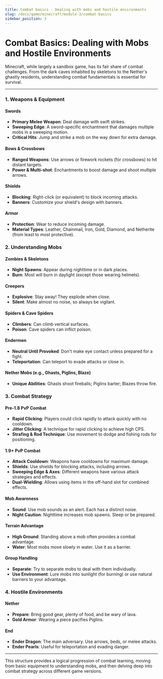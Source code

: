 ```yaml
---
title: Combat basics - Dealing with mobs and hostile environments
slug: /docs/game/minecraft/module-3/combat-basics
sidebar_position: 3
---
```


# Combat Basics: Dealing with Mobs and Hostile Environments

Minecraft, while largely a sandbox game, has its fair share of combat challenges. From the dark caves inhabited by skeletons to the Nether's ghastly residents, understanding combat fundamentals is essential for survival.

---

### 1. **Weapons & Equipment**

#### **Swords**

* **Primary Melee Weapon**: Deal damage with swift strikes.
* **Sweeping Edge**: A sword-specific enchantment that damages multiple mobs in a sweeping motion.
* **Critical Hits**: Jump and strike a mob on the way down for extra damage.

#### **Bows & Crossbows**

* **Ranged Weapons**: Use arrows or firework rockets (for crossbows) to hit distant targets.
* **Power & Multi-shot**: Enchantments to boost damage and shoot multiple arrows.

#### **Shields**

* **Blocking**: Right-click (or equivalent) to block incoming attacks.
* **Banners**: Customize your shield's design with banners.

#### **Armor**

* **Protection**: Wear to reduce incoming damage.
* **Material Types**: Leather, Chainmail, Iron, Gold, Diamond, and Netherite (from least to most protective).

### 2. **Understanding Mobs**

#### **Zombies & Skeletons**

* **Night Spawns**: Appear during nighttime or in dark places.
* **Burn**: Most will burn in daylight (except those wearing helmets).

#### **Creepers**

* **Explosive**: Stay away! They explode when close.
* **Silent**: Make almost no noise, so always be vigilant.

#### **Spiders & Cave Spiders**

* **Climbers**: Can climb vertical surfaces.
* **Poison**: Cave spiders can inflict poison.

#### **Endermen**

* **Neutral Until Provoked**: Don't make eye contact unless prepared for a fight.
* **Teleportation**: Can teleport to evade attacks or close in.

#### **Nether Mobs (e.g., Ghasts, Piglins, Blaze)**

* **Unique Abilities**: Ghasts shoot fireballs; Piglins barter; Blazes throw fire.

### 3. **Combat Strategy**

#### **Pre-1.8 PvP Combat**

* **Rapid Clicking**: Players could click rapidly to attack quickly with no cooldown.
* **Jitter Clicking**: A technique for rapid clicking to achieve high CPS.
* **Strafing & Rod Technique**: Use movement to dodge and fishing rods for positioning.

#### **1.9+ PvP Combat**

* **Attack Cooldown**: Weapons have cooldowns for maximum damage.
* **Shields**: Use shields for blocking attacks, including arrows.
* **Sweeping Edge & Axes**: Different weapons have various attack strategies and effects.
* **Dual-Wielding**: Allows using items in the off-hand slot for combined effects.

#### **Mob Awareness**

* **Sound**: Use mob sounds as an alert. Each has a distinct noise.
* **Night Caution**: Nighttime increases mob spawns. Sleep or be prepared.

#### **Terrain Advantage**

* **High Ground**: Standing above a mob often provides a combat advantage.
* **Water**: Most mobs move slowly in water. Use it as a barrier.

#### **Group Handling**

* **Separate**: Try to separate mobs to deal with them individually.
* **Use Environment**: Lure mobs into sunlight (for burning) or use natural barriers to your advantage.

### 4. **Hostile Environments**

#### **Nether**

* **Prepare**: Bring good gear, plenty of food, and be wary of lava.
* **Gold Armor**: Wearing a piece pacifies Piglins.

#### **End**

* **Ender Dragon**: The main adversary. Use arrows, beds, or melee attacks.
* **Ender Pearls**: Useful for teleportation and evading danger.

---

This structure provides a logical progression of combat learning, moving from basic equipment to understanding mobs, and then delving deep into combat strategy across different game versions.